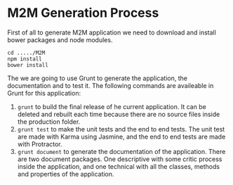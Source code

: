 # M2M Generation Process

First of all to generate M2M application we need to download and install bower packages and node modules.

```
cd ...../M2M
npm install
bower install
```

The we are going to use Grunt to generate the application, the documentation and to test it. The following commands are availeable in Grunt for this application:

1. `grunt` to build the final release of he current application. It can be deleted and rebuilt each time because there are no source files inside the production folder.
2. `grunt test` to make the unit tests and the end to end tests. The unit test are made with Karma using Jasmine, and the end to end tests are made with Protractor.
3. `grunt document` to generate the documentation of the application. There are two document packages. One descriptive with some critic process inside the application, and one technical with all the classes, methods and properties of the application.